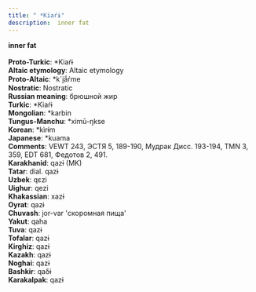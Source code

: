 ```yaml
---
title: " *Kiaŕɨ"
description:  inner fat
---
```

<strong> inner fat</strong><br><br>
<strong>Proto-Turkic</strong>:  *Kiaŕɨ<br>
<strong>Altaic etymology</strong>:  Altaic etymology<br>
<strong> Proto-Altaic</strong>:  *k`i̯ắŕme<br>
<strong>Nostratic</strong>:  Nostratic<br>
<strong>Russian meaning</strong>:  брюшной жир<br>
<strong>Turkic</strong>:  *Kiaŕɨ<br>
<strong>Mongolian</strong>:  *karbin<br>
<strong>Tungus-Manchu</strong>:  *ximū-ŋkse<br>
<strong>Korean</strong>:  *kìrɨ́m<br>
<strong>Japanese</strong>:  *kuama<br>
<strong>Comments</strong>:  VEWT 243, ЭСТЯ 5, 189-190, Мудрак Дисс. 193-194, TMN 3, 359, EDT 681, Федотов 2, 491.<br>
<strong>Karakhanid</strong>:  qazɨ (MK)<br>
<strong>Tatar</strong>:  dial. qazɨ<br>
<strong>Uzbek</strong>:  qɛzi<br>
<strong>Uighur</strong>:  qezi<br>
<strong>Khakassian</strong>:  xazɨ<br>
<strong>Oyrat</strong>:  qazɨ<br>
<strong>Chuvash</strong>:  jor-var 'скоромная пища'<br>
<strong>Yakut</strong>:  qaha<br>
<strong>Tuva</strong>:  qazɨ<br>
<strong>Tofalar</strong>:  qazɨ<br>
<strong>Kirghiz</strong>:  qazɨ<br>
<strong>Kazakh</strong>:  qazɨ<br>
<strong>Noghai</strong>:  qazɨ<br>
<strong>Bashkir</strong>:  qaδɨ<br>
<strong>Karakalpak</strong>:  qazɨ<br>



